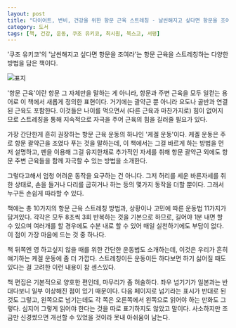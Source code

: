 ```yaml
---
layout: post
title: "다이어트, 변비, 건강을 위한 항문 근육 스트레칭 - 날씬해지고 싶다면 항문을 조여라"
category: 도서
tags: [책, 건강, 운동, 쿠조 유키코, 최시원, 북스고, 서평]
---
```


'쿠조 유키코'의
'날씬해지고 싶다면 항문을 조여라'는
항문 근육을 스트레칭하는 다양한 방법을 담은 책이다.

![표지](https://lh3.googleusercontent.com/qS5UXjXeIy_2wVhL0Tr-sQOJhM2LA02sxh_Me-DcCg6sZVyXBggI8UTNgBAG2904SmpBUkhqob7R-Q=s480)

'항문 근육'이란 항문 그 자체만을 말하는 게 아니라,
항문과 주변 근육을 모두 일컫는 용어로 이 책에서 새롭게 정의한 표현이다.
거기에는 괄약근 뿐 아니라 요도나 골반과 연결된 근육도 포함한다.
이것들은 나이를 먹으면서 (다른 근육과 마찬가지로) 힘이 없어지므로
스트레칭을 통해 지속적으로 자극을 주어
근육의 힘을 길러줄 필요가 있다.

가장 간단한게 흔히 권장하는 항문 근육 운동의 하나인 '케겔 운동'이다.
케겔 운동은 주로 항문 괄약근을 조였다 푸는 것을 말하는데,
이 책에서는 그걸 바르게 하는 방법을 먼저 설명하고,
펜을 이용해 그걸 유지한채로 추가적인 자세를 취해
항문 괄약근 외에도 항문 주변 근육들을 함께 자극할 수 있는 방법을 소개한다.

그렇다고해서 엄청 어려운 동작을 요구하는 건 아니다.
그저 허리를 세운 바른자세를 취한 상태로,
손을 들거나 다리를 굽히거나 하는 등의 몇가지 동작을 더할 뿐이다.
그래서 누구든 손쉽게 따라할 수 있다.

책에는 총 10가지의 항문 근육 스트레칭 방법과,
상황이나 고민에 따른 운동법 11가지가 담겨있다.
각각은 모두 8초씩 3회 반복하는 것을 기본으로 하므로,
길어야 1분 내면 할 수 있으며
여러개를 할 경우에도 수분 내로 할 수 있어
매일 실천하기에도 부담이 없다.
이 점이 가장 마음에 드는 것 중 하나다.

책 뒤쪽엔 영 하고싶지 않을 때를 위한 간단한 운동법도 소개하는데,
이것은 우리가 흔히 얘기하는 케겔 운동에 좀 더 가깝다.
스트레칭이든 운동이든 하다보면 하기 싫어질 때도 있다는 걸 고려한 이런 내용이 참 센스있다.

책 편집은 기본적으로 양호한 편인데, 마무리가 좀 허술하다.
좌우 넘기기가 일본과는 반대다보니 일부 이상해진 점이 있기 때문이다.
다음 페이지로 넘기라는 표시가 반대로 된 것도 그렇고,
왼쪽으로 넘기는데도 각 쪽은 오른쪽에서 왼쪽으로 읽어야 하는 만화도 그렇다.
심지어 그렇게 읽어야 한다는 것을 따로 표기하지도 않았고 말이다.
사소하지만 조금만 신경썼으면 개선할 수 있었을 것이라 못내 아쉬움이 남는다.

